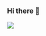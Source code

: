 ### Hi there 👋
![](https://github-readme-stats.vercel.app/api?username=Jeaninezpp)



<!--
**Jeaninezpp/Jeaninezpp** is a ✨ _special_ ✨ repository because its `README.md` (this file) appears on your GitHub profile.

Here are some ideas to get you started:

- 🔭 I’m currently working on ...
- 🌱 I’m currently learning ...
- 👯 I’m looking to collaborate on ...
- 🤔 I’m looking for help with ...
- 💬 Ask me about ...
- 📫 How to reach me: ...
- 😄 Pronouns: ...
- ⚡ Fun fact: ...



[![GitHub Trends SVG](https://api.githubtrends.io/Jeaninezpp/svg/avgupta456/langs)](https://githubtrends.io)
In 2021, I made 1027 contributions and modified 14,000 lines of code. Check out my GitHub Wrapped and create your own at githubtrends.io/wrapped/Jeaninezpp

-->
